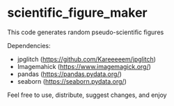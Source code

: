 # scientific_figure_maker
This code generates random pseudo-scientific figures

Dependencies:
* jpglitch (https://github.com/Kareeeeem/jpglitch)
* Imagemahick (https://www.imagemagick.org/)
* pandas (https://pandas.pydata.org/)
* seaborn (https://seaborn.pydata.org/)

Feel free to use, distribute, suggest changes, and enjoy
